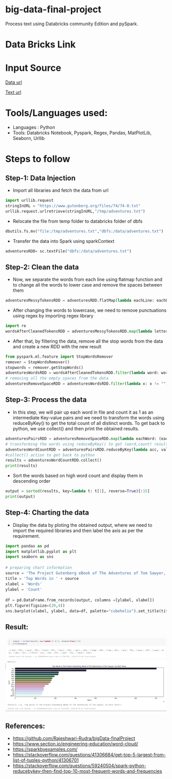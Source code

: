 # big-data-final-project

Process text using Databricks community Edition and pySpark.

# Data Bricks Link

# Input Source
[Data url](https://www.gutenberg.org/ebooks/74)

[Text url](https://www.gutenberg.org/files/74/74-0.txt)

# Tools/Languages used:
- Languages : Python
- Tools: Databricks Notebook, Pyspark, Regex, Pandas, MatPlotLib, Seaborn, Urllib

# Steps to follow
## Step-1: Data Injection
- Import all libraries and fetch the data from url
```python
import urllib.request 
stringInURL = "https://www.gutenberg.org/files/74/74-0.txt"
urllib.request.urlretrieve(stringInURL,"/tmp/adventures.txt")
```

- Relocate the file from temp folder to databricks folder of dbfs
```python
dbutils.fs.mv("file:/tmp/adventures.txt","dbfs:/data/adventures.txt")
```

- Transfer the data into Spark using sparkContext
```python
adventuresRDD= sc.textFile("dbfs:/data/adventures.txt")
```

## Step-2: Clean the data
- Now, we separate the words from each line using flatmap function and to change all the words to lower case and remove the spaces between them
```python
adventuresMessyTokensRDD = adventuresRDD.flatMap(lambda eachLine: eachLine.lower().strip().split(" "))
```
- After changing the words to lowercase, we need to remove punctuations using regex by importing regex library
```python
import re
wordsAfterCleanedTokensRDD = adventuresMessyTokensRDD.map(lambda letter: re.sub(r'[^A-Za-z]', '', letter))
```
- After that, by filtering the data, remove all the stop words from the data and create a new RDD with the new result
```python
from pyspark.ml.feature import StopWordsRemover
remover = StopWordsRemover()
stopwords = remover.getStopWords()
adventuresWordsRDD = wordsAfterCleanedTokensRDD.filter(lambda word: word not in stopwords)
# removing all the empty spaces from the data
adventuresRemoveSpaceRDD = adventuresWordsRDD.filter(lambda x: x != "")
```
## Step-3: Process the data
- In this step, we will pair up each word in file and count it as 1 as an intermediate Key-value pairs and we need to transform the words using reduceByKey() to get the total count of all distinct words. To get back to python, we use collect() and then print the obtained results.
```python
adventuresPairsRDD = adventuresRemoveSpaceRDD.map(lambda eachWord: (eachWord,1))
# transforming the words using reduceByKey() to get (word,count) results
adventuresWordCountRDD = adventuresPairsRDD.reduceByKey(lambda acc, value: acc + value)
#collect() action to get back to python
results = adventuresWordCountRDD.collect()
print(results)
```
- Sort the words based on high word count and display them in descending order
```python
output = sorted(results, key=lambda t: t[1], reverse=True)[:15]
print(output)
```
## Step-4: Charting the data
* Display the data by ploting the obtained output, where we need to import the required libraries and then label the axis as per the requirement.  
```python
import pandas as pd  
import matplotlib.pyplot as plt
import seaborn as sns

# preparing chart information
source = 'The Project Gutenberg eBook of The Adventures of Tom Sawyer, by Mark Twain'
title = 'Top Words in ' + source
xlabel = 'Words'
ylabel = 'Count'

df = pd.DataFrame.from_records(output, columns =[ylabel, xlabel]) 
plt.figure(figsize=(20,4))
sns.barplot(xlabel, ylabel, data=df, palette="cubehelix").set_title(title)
```
## Result:

![Output after processing the data](https://github.com/anshithavelagapudi/big-data-final-project/blob/main/output.PNG)
![Output after Charting the data](https://github.com/anshithavelagapudi/big-data-final-project/blob/main/chart.PNG)

## References:

- https://github.com/Rajeshwari-Rudra/bigData-finalProject
- https://www.section.io/engineering-education/word-cloud/
- https://sparkbyexamples.com/
- https://stackoverflow.com/questions/41306684/get-top-5-largest-from-list-of-tuples-python/41306701
- https://stackoverflow.com/questions/59240504/spark-python-reducebykey-then-find-top-10-most-frequent-words-and-frequencies
